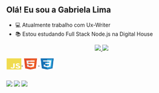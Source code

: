 
## Olá! Eu sou a Gabriela Lima 


- 💻 Atualmente trabalho com Ux-Writer
- 📚 Estou estudando Full Stack Node.js na Digital House 


<div align="center">
  <a href="https://github.com/Gab-lima">
  <img height="180em" src="https://github-readme-stats.vercel.app/api?username=Gab-lima&show_icons=true&theme=dracula&include_all_commits=true&count_private=true"/>
  <img height="120em" src="https://github-readme-stats.vercel.app/api/top-langs/?username=Gab-lima&layout=compact&langs_count=7&theme=dracula"/>
</div>

  <div style="display: inline_block; "><br>
  <img align="center" alt="Rafa-Js" height="30" width="40" src="https://raw.githubusercontent.com/devicons/devicon/master/icons/javascript/javascript-plain.svg">
  <img align="center" alt="Rafa-HTML" height="30" width="40" src="https://raw.githubusercontent.com/devicons/devicon/master/icons/html5/html5-original.svg">
  <img align="center" alt="Rafa-CSS" height="30" width="40" src="https://raw.githubusercontent.com/devicons/devicon/master/icons/css3/css3-original.svg">
    
</div>

  ## 
  
  <div> 
  <a  href = "mailto:gabriela.rodrigues1411@gmail.com"><img src="https://img.shields.io/badge/-Gmail-%23333?style=for-the-badge&logo=gmail&logoColor=red" target="_blank"></a>
  <a href="https://www.linkedin.com/in/gabriela-lima-197966160/" target="_blank"><img src="https://img.shields.io/badge/-LinkedIn-%230077B5?style=for-the-badge&logo=linkedin&logoColor=white" target="_blank"></a> 
  <a href="https://www.instagram.com/gabey__/" target="_blank"><img src="https://img.shields.io/badge/-Instagram-%23E4405F?style=for-the-badge&logo=instagram&logoColor=white" target="_blank"></a>
    
 </div>
  

  
  
  
